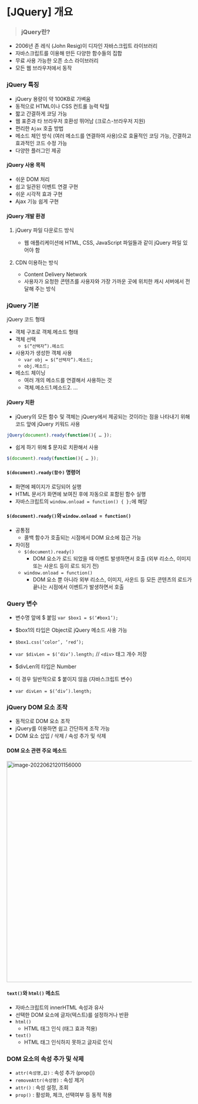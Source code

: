



# [JQuery] 개요



>  ### jQuery란?

- 2006년 존 레식 (John Resig)이 디자인 자바스크립트 라이브러리
- 자바스크립트를 이용해 만든 다양한 함수들의 집합
- 무료 사용 가능한 오픈 소스 라이브러리
- 모든 웹 브라우저에서 동작

### jQuery 특징

- jQuery 용량이 약 100KB로 가벼움
- 동적으로 HTML이나 CSS 컨트롤 능력 탁월
- 짧고 간결하게 코딩 가능
- 웹 표준과 타 브라우저 호환성 뛰어남 (크로스-브라우저 지원)
- 편리한 ``Ajax`` 호출 방법
- 메소드 체인 방식 (여러 메소드를 연결하여 사용)으로 효율적인 코딩 가능, 간결하고 효과적인 코드 수정 가능
- 다양한 플러그인 제공

#### jQuery 사용 목적

- 쉬운 DOM 처리
- 쉽고 일관된 이벤트 연결 구현
- 쉬운 시각적 효과 구현
- Ajax 기능 쉽게 구현



#### jQuery 개발 환경

1. jQuery 파일 다운로드 방식
   - 웹 애플리케이션에 HTML, CSS, JavaScript 파일들과 같이 jQuery 파일 있어야 함

2. CDN 이용하는 방식
   - Content Delivery Network
   - 사용자가 요청한 콘텐츠를 사용자와 가장 가까운 곳에 위치한 캐시 서버에서 전달해 주는 방식



### jQuery 기본

jQuery 코드 형태

- 객체 구조로 객체.메소드 형태
- 객체 선택
  - ``$(“선택자”).메소드``
- 사용자가 생성한 객체 사용
  - ``var obj = $(“선택자”).메소드;``
  - ``obj.메소드;``
- 메소드 체이닝
  - 여러 개의 메소드를 연결해서 사용하는 것
  - 객체.메소드1.메소드2. …



#### jQuery 치환

- jQuery의 모든 함수 및 객체는 jQuery에서 제공되는 것이라는 점을 나타내기 위해 코드 앞에 jQuery 키워드 사용

```js
jQuery(document).ready(function(){ … });
```

- 쉽게 하기 위해 $ 문자로 치환해서 사용

```js
$(document).ready(function(){ … });
```



#### ``$(document).ready(함수)``  명령어

- 화면에 페이지가 로딩되어 실행
- HTML 문서가 화면에 보여진 후에 자동으로 포함된 함수 실행
- 자바스크립트의 ``window.onload = function() { };``에 해당



#### ``$(document).ready()``와 ``window.onload = function()`` 

- 공통점
  - 콜백 함수가 호출되는 시점에서 DOM 요소에 접근 가능
- 차이점
  - ``$(document).ready()``
    - DOM 요소가 로드 되었을 때 이벤트 발생하면서 호출 (외부 리소스, 이미지 또는 사운드 등이 로드 되기 전)
  - ``window.onload = function() ``
    - DOM 요소 뿐 아니라 외부 리소스, 이미지, 사운드 등 모든 콘텐츠의 로드가 끝나는 시점에서 이벤트가 발생하면서 호출





### Query 변수

- 변수명 앞에 $ 붙임
  ``var $box1 = $(‘#box1’);``
- $box1의 타입은 Object로 jQuery 메소드 사용 가능
- ``$box1.css(‘color’, ‘red’);``

- ``var $divLen = $(‘div’).length;`` // ``<div>`` 태그 개수 저장
- $divLen의 타입은 Number 
- 이 경우 일반적으로 $ 붙이지 않음 (자바스크립트 변수)
- ``var divLen = $(‘div’).length;``



### jQuery DOM 요소 조작

- 동적으로 DOM 요소 조작
- jQuery를 이용하면 쉽고 간단하게 조작 가능
- DOM 요소 삽입 / 삭제 / 속성 추가 및 삭제 



#### DOM 요소 관련 주요 메소드

<img width="600" alt="image-20220621201156000" src="https://user-images.githubusercontent.com/101630615/174786356-7d450de6-2f79-4b07-92a0-42d843972ff8.png">



#### ``text()``와 ``html()`` 메소드

- 자바스크립트의 innerHTML 속성과 유사
- 선택한 DOM 요소에 글자(텍스트)를 설정하거나 반환
- ``html()``
  - HTML 태그 인식 (태그 효과 적용)
- ``text()``
  - HTML 태그 인식하지 못하고 글자로 인식



### DOM 요소의 속성 추가 및 삭제
- ``attr(속성명,값)`` : 속성 추가 (prop())
- ``removeAttr(속성명)`` : 속성 제거
- ``attr()`` : 속성 설정, 조회
- ``prop()`` : 활성화, 체크, 선택여부 등 동적 적용

